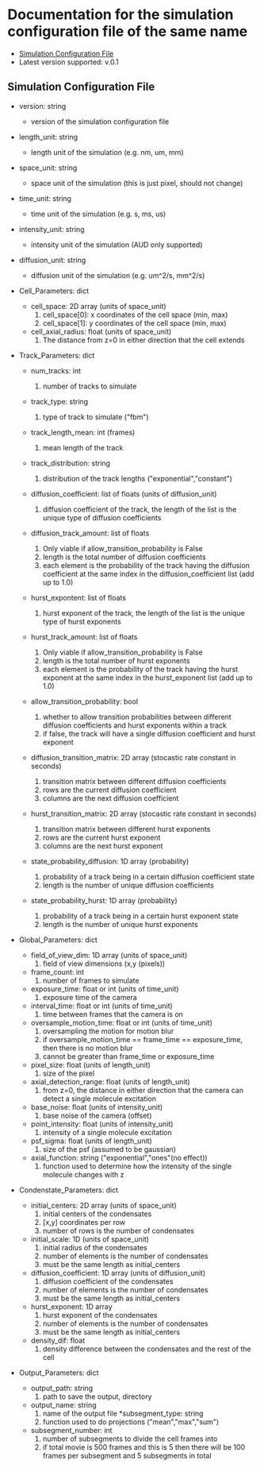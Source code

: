 # Documentation for the simulation configuration file of the same name 
* [Simulation Configuration File](sim_config.json)
* Latest version supported: v.0.1

## Simulation Configuration File
* version: string
    * version of the simulation configuration file
* length_unit: string
    * length unit of the simulation (e.g. nm, um, mm)
* space_unit: string
    * space unit of the simulation (this is just pixel, should not change)
* time_unit: string
    * time unit of the simulation (e.g. s, ms, us)
* intensity_unit: string
    * intensity unit of the simulation (AUD only supported)
* diffusion_unit: string
    * diffusion unit of the simulation (e.g. um^2/s, mm^2/s)
    
* Cell_Parameters: dict  
    * cell_space: 2D array (units of space_unit)
        1. cell_space[0]: x coordinates of the cell space (min, max)
        2. cell_space[1]: y coordinates of the cell space (min, max)
    * cell_axial_radius: float (units of space_unit)
        1. The distance from z=0 in either direction that the cell extends 

* Track_Parameters: dict  
    * num_tracks: int
        1. number of tracks to simulate
    * track_type: string
        1. type of track to simulate ("fbm")
    * track_length_mean: int (frames) 
        1. mean length of the track
    * track_distribution: string
        1. distribution of the track lengths ("exponential","constant")
    * diffusion_coefficient: list of floats (units of diffusion_unit)
        1. diffusion coefficient of the track, the length of the list is the unique type of diffusion coefficients
    * diffusion_track_amount: list of floats
        1. Only viable if allow_transition_probability is False
        2. length is the total number of diffusion coefficients
        3. each element is the probability of the track having the diffusion coefficient at the same index in the diffusion_coefficient list (add up to 1.0)
    * hurst_expontent: list of floats
        1. hurst exponent of the track, the length of the list is the unique type of hurst exponents
    * hurst_track_amount: list of floats
        1. Only viable if allow_transition_probability is False
        2. length is the total number of hurst exponents
        3. each element is the probability of the track having the hurst exponent at the same index in the hurst_exponent list (add up to 1.0)
    * allow_transition_probability: bool
        1. whether to allow transition probabilities between different diffusion coefficients and hurst exponents within a track
        2. if false, the track will have a single diffusion coefficient and hurst exponent
    * diffusion_transition_matrix: 2D array (stocastic rate constant in seconds)
        1. transition matrix between different diffusion coefficients
        2. rows are the current diffusion coefficient
        3. columns are the next diffusion coefficient

    * hurst_transition_matrix: 2D array (stocastic rate constant in seconds)
        1. transition matrix between different hurst exponents
        2. rows are the current hurst exponent
        3. columns are the next hurst exponent

    * state_probability_diffusion: 1D array (probability)
        1. probability of a track being in a certain diffusion coefficient state
        2. length is the number of unique diffusion coefficients
    * state_probability_hurst: 1D array (probability)
        1. probability of a track being in a certain hurst exponent state
        2. length is the number of unique hurst exponents

* Global_Parameters: dict  
    * field_of_view_dim: 1D array (units of space_unit)
        1. field of view dimensions (x,y (pixels))
    * frame_count: int
        1. number of frames to simulate
    * exposure_time: float or int (units of time_unit)
        1. exposure time of the camera
    * interval_time: float or int (units of time_unit)
        1. time between frames that the camera is on
    * oversample_motion_time: float or int (units of time_unit)
        1. oversampling the motion for motion blur
        2. if oversample_motion_time == frame_time == exposure_time, then there is no motion blur
        3. cannot be greater than frame_time or exposure_time
    * pixel_size: float (units of length_unit)
        1. size of the pixel
    * axial_detection_range: float (units of length_unit)
        1. from z=0, the distance in either direction that the camera can detect a single molecule excitation
    * base_noise: float (units of intensity_unit)
        1. base noise of the camera (offset)
    * point_intensity: float (units of intensity_unit)
        1. intensity of a single molecule excitation
    * psf_sigma: float (units of length_unit)
        1. size of the psf (assumed to be gaussian)
    * axial_function: string ("exponential","ones"(no effect))
        1. function used to determine how the intensity of the single molecule changes with z

* Condenstate_Parameters: dict  
    * initial_centers: 2D array (units of space_unit)
        1. initial centers of the condensates
        2. [x,y] coordinates per row
        3. number of rows is the number of condensates
    * initial_scale: 1D (units of space_unit)
        1. initial radius of the condensates
        2. number of elements is the number of condensates
        3. must be the same length as initial_centers
    * diffusion_coefficient: 1D array (units of diffusion_unit)
        1. diffusion coefficient of the condensates
        2. number of elements is the number of condensates
        3. must be the same length as initial_centers
    * hurst_exponent: 1D array
        1. hurst exponent of the condensates
        2. number of elements is the number of condensates
        3. must be the same length as initial_centers
    * density_dif: float
        1. density difference between the condensates and the rest of the cell
* Output_Parameters: dict  
    * output_path: string
        1. path to save the output, directory
    * output_name: string
        1. name of the output file
    *subsegment_type: string
        1. function used to do projections ("mean","max","sum")
    * subsegment_number: int
        1. number of subsegments to divide the cell frames into
        2. if total movie is 500 frames and this is 5 then there will be 100 frames per subsegment and 5 subsegments in total
